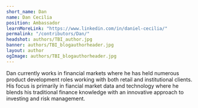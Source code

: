 ```yaml
---
short_name: Dan
name: Dan Cecilia
position: Ambassador 
learnMoreLink: "https://www.linkedin.com/in/daniel-cecilia/"
permalink: "/contributors/Dan/"
headshot: authors/TBI_author.jpg
banner: authors/TBI_blogauthorheader.jpg
layout: author
ogImage: authors/TBI_blogauthorheader.jpg
---
```

Dan currently works in financial markets where he has held numerous product development roles working with both retail and institutional clients. His focus is primarily in fiancial market data and technology where he blends his traditional finance knowledge with an innovative approach to investing and risk management.   
